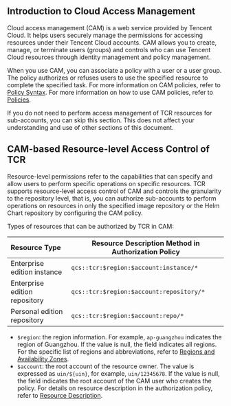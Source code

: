 ## Introduction to Cloud Access Management
Cloud access management (CAM) is a web service provided by Tencent Cloud. It helps users securely manage the permissions for accessing resources under their Tencent Cloud accounts. CAM allows you to create, manage, or terminate users (groups) and controls who can use Tencent Cloud resources through identity management and policy management.

When you use CAM, you can associate a policy with a user or a user group. The policy authorizes or refuses users to use the specified resource to complete the specified task. For more information on CAM policies, refer to [Policy Syntax](https://intl.cloud.tencent.com/document/product/598/10603). For more information on how to use CAM policies, refer to [Policies](https://intl.cloud.tencent.com/document/product/598/10601).

If you do not need to perform access management of TCR resources for sub-accounts, you can skip this section. This does not affect your understanding and use of other sections of this document.

## CAM-based Resource-level Access Control of TCR
Resource-level permissions refer to the capabilities that can specify and allow users to perform specific operations on specific resources. TCR supports resource-level access control of CAM and controls the granularity to the repository level, that is, you can authorize sub-accounts to perform operations on resources in only the specified image repository or the Helm Chart repository by configuring the CAM policy.

Types of resources that can be authorized by TCR in CAM:

| Resource Type | Resource Description Method in Authorization Policy |
| :-------- | -------------- |
| Enterprise edition instance | `qcs::tcr:$region:$account:instance/*` |
| Enterprise edition repository | `qcs::tcr:$region:$account:repository/*` |
| Personal edition repository | `qcs::tcr:$region:$account:repo/*` |

- `$region`: the region information. For example, `ap-guangzhou` indicates the region of Guangzhou. If the value is null, the field indicates all regions. For the specific list of regions and abbreviations, refer to [Regions and Availability Zones](https://intl.cloud.tencent.com/document/product/213/6091).
- `$account`: the root account of the resource owner. The value is expressed as `uin/${uin}`, for example, `uin/12345678`. If the value is null, the field indicates the root account of the CAM user who creates the policy.
For details on resource description in the authorization policy, refer to [Resource Description](https://intl.cloud.tencent.com/document/product/598/10606).

